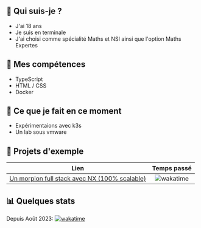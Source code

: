 ## 🙂 Qui suis-je ?

- J'ai 18 ans
- Je suis en terminale
- J'ai choisi comme spécialité Maths et NSI ainsi que l'option Maths Expertes

## 🏁 Mes compétences

- TypeScript
- HTML / CSS
- Docker

## 🚧 Ce que je fait en ce moment

- Expérimentaions avec k3s
- Un lab sous vmware

## 📁 Projets d'exemple

| Lien | Temps passé |
|:----:|:-----------:|
| [Un morpion full stack avec NX (100% scalable)](https://github.com/PadawanNico21/tic-tac-toe) | ![wakatime](https://wakatime.com/badge/user/46b35675-0143-4913-bb28-687c2835b9d3/project/018d6fc8-3b0e-4e7f-b0fa-97ef2f4a10a9.svg) |

## 📊 Quelques stats

Depuis Août 2023:
[![wakatime](https://wakatime.com/badge/user/46b35675-0143-4913-bb28-687c2835b9d3.svg)](https://wakatime.com/@46b35675-0143-4913-bb28-687c2835b9d3)


